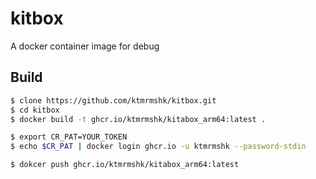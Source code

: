# kitbox
A docker container image for debug

## Build

```sh
$ clone https://github.com/ktmrmshk/kitbox.git
$ cd kitbox
$ docker build -t ghcr.io/ktmrmshk/kitabox_arm64:latest .

$ export CR_PAT=YOUR_TOKEN
$ echo $CR_PAT | docker login ghcr.io -u ktmrmshk --password-stdin

$ dokcer push ghcr.io/ktmrmshk/kitabox_arm64:latest
```

